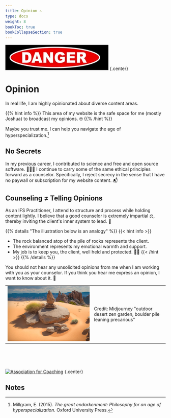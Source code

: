 ```yaml
---
title: Opinion ⚠
type: docs
weight: 8
bookToc: true
bookCollapseSection: true
---
```


![danger](danger.webp)
{.center}

# Opinion

In real life, I am highly opinionated about diverse content areas.

{{% hint info %}}
This area of my website is the safe space for me (mostly Joshua) to broadcast my opinions. 🤓
{{% /hint %}}

Maybe you trust me. I can help you navigate the age of hyperspecialization.[^millgram2015]

## No Secrets

In my previous career,
I contributed to science and free and open source software. 📖✍🏼
I continue to carry some of the same ethical principles forward as a counselor.
Specifically, I reject secrecy in the sense that I have
no paywall or subscription for my website content. 📬

## Counseling ≠ Telling Opinions

As an IFS Practitioner, I attend to structure and process while holding content lightly.
I believe that a good counselor is extremely impartial ⚖️, thereby inviting the client's inner system to lead. 🗽

{{% details "The illustration below is an analogy" %}}
{{< hint info >}}
- The rock balanced atop of the pile of rocks represents the client.
- The environment represents my emotional warmth and support.
- My job is to keep you, the client, well held and protected. 🫶🏼
{{< /hint >}}
{{% /details %}}

You should not hear any unsolicited opinions from me when I am working with you as your counselor.
If you think you hear me express an opinion, I want to know about it. 🙊

<table>
<tr>
<td>
<picture style="display: block;">
<img alt="outdoor desert zen garden, boulder pile leaning precarious" src="balance.webp">
</picture>
</td>
<td class='rotate'><div>Credit: Midjourney "outdoor desert zen garden, boulder pile leaning precarious"</div></td>
</tr/>
</table>

<br/>
<br/>
<br/>

[![Association for Coaching](/images/ac.webp)](https://www.associationforcoaching.com)
{.center}

## Notes

[^millgram2015]: Millgram, E. (2015). *The great endarkenment: Philosophy for an age of hyperspecialization.* Oxford University Press.
